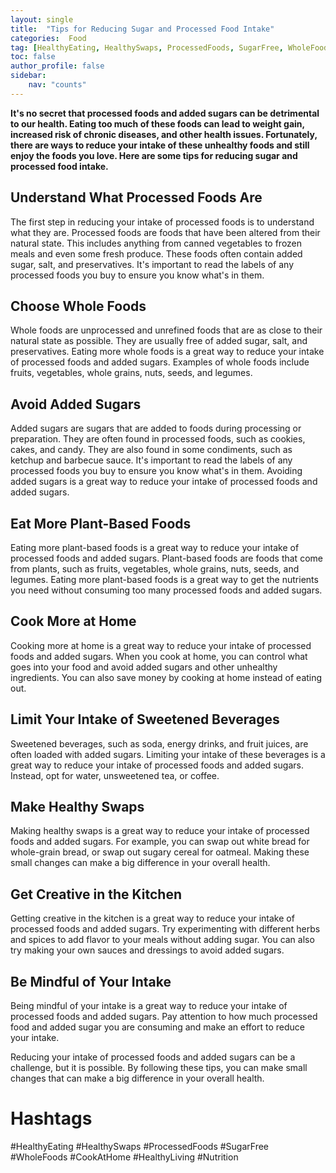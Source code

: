 ```yaml
---
layout: single
title:  "Tips for Reducing Sugar and Processed Food Intake"
categories:  Food
tag: [HealthyEating, HealthySwaps, ProcessedFoods, SugarFree, WholeFoods, CookAtHome, HealthyLiving, Nutrition, ]
toc: false
author_profile: false
sidebar:
    nav: "counts"
---
```

    
**It's no secret that processed foods and added sugars can be detrimental to our health. Eating too much of these foods can lead to weight gain, increased risk of chronic diseases, and other health issues. Fortunately, there are ways to reduce your intake of these unhealthy foods and still enjoy the foods you love. Here are some tips for reducing sugar and processed food intake.**

## Understand What Processed Foods Are

The first step in reducing your intake of processed foods is to understand what they are. Processed foods are foods that have been altered from their natural state. This includes anything from canned vegetables to frozen meals and even some fresh produce. These foods often contain added sugar, salt, and preservatives. It's important to read the labels of any processed foods you buy to ensure you know what's in them.

## Choose Whole Foods

Whole foods are unprocessed and unrefined foods that are as close to their natural state as possible. They are usually free of added sugar, salt, and preservatives. Eating more whole foods is a great way to reduce your intake of processed foods and added sugars. Examples of whole foods include fruits, vegetables, whole grains, nuts, seeds, and legumes.

## Avoid Added Sugars

Added sugars are sugars that are added to foods during processing or preparation. They are often found in processed foods, such as cookies, cakes, and candy. They are also found in some condiments, such as ketchup and barbecue sauce. It's important to read the labels of any processed foods you buy to ensure you know what's in them. Avoiding added sugars is a great way to reduce your intake of processed foods and added sugars.

## Eat More Plant-Based Foods

Eating more plant-based foods is a great way to reduce your intake of processed foods and added sugars. Plant-based foods are foods that come from plants, such as fruits, vegetables, whole grains, nuts, seeds, and legumes. Eating more plant-based foods is a great way to get the nutrients you need without consuming too many processed foods and added sugars.

## Cook More at Home

Cooking more at home is a great way to reduce your intake of processed foods and added sugars. When you cook at home, you can control what goes into your food and avoid added sugars and other unhealthy ingredients. You can also save money by cooking at home instead of eating out.

## Limit Your Intake of Sweetened Beverages

Sweetened beverages, such as soda, energy drinks, and fruit juices, are often loaded with added sugars. Limiting your intake of these beverages is a great way to reduce your intake of processed foods and added sugars. Instead, opt for water, unsweetened tea, or coffee.

## Make Healthy Swaps

Making healthy swaps is a great way to reduce your intake of processed foods and added sugars. For example, you can swap out white bread for whole-grain bread, or swap out sugary cereal for oatmeal. Making these small changes can make a big difference in your overall health.

## Get Creative in the Kitchen

Getting creative in the kitchen is a great way to reduce your intake of processed foods and added sugars. Try experimenting with different herbs and spices to add flavor to your meals without adding sugar. You can also try making your own sauces and dressings to avoid added sugars.

## Be Mindful of Your Intake

Being mindful of your intake is a great way to reduce your intake of processed foods and added sugars. Pay attention to how much processed food and added sugar you are consuming and make an effort to reduce your intake.

Reducing your intake of processed foods and added sugars can be a challenge, but it is possible. By following these tips, you can make small changes that can make a big difference in your overall health. 

# Hashtags
#HealthyEating #HealthySwaps #ProcessedFoods #SugarFree #WholeFoods #CookAtHome #HealthyLiving #Nutrition